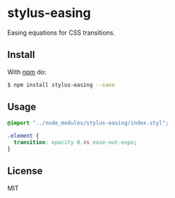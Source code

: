 # stylus-easing

Easing equations for CSS transitions.

## Install

With [npm](http://npmjs.org) do:

```bash
$ npm install stylus-easing --save
```

## Usage

```css
@import "../node_modules/stylus-easing/index.styl";

.element {
  transition: opacity 0.4s ease-out-expo;
}
```

## License

MIT
